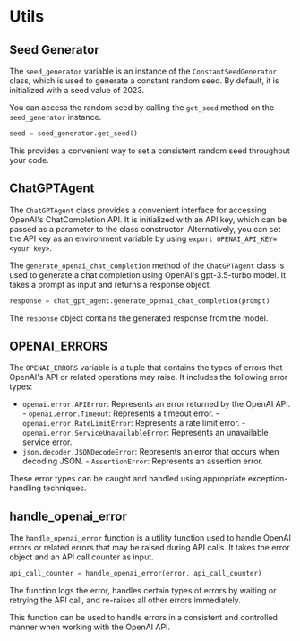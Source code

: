 # Utils

## Seed Generator

The `seed_generator` variable is an instance of the `ConstantSeedGenerator`
class, which is used to generate a constant random seed. By default, it is
initialized with a seed value of 2023.

You can access the random seed by calling the `get_seed` method on the
`seed_generator` instance.

```python
seed = seed_generator.get_seed()
```

This provides a convenient way to set a consistent random seed throughout your
code.

## ChatGPTAgent

The `ChatGPTAgent` class provides a convenient interface for accessing OpenAI's
ChatCompletion API. It is initialized with an API key, which can be passed as a
parameter to the class constructor. Alternatively, you can set the API key as an
environment variable by using `export OPENAI_API_KEY=<your key>`.

The `generate_openai_chat_completion` method of the `ChatGPTAgent` class is used
to generate a chat completion using OpenAI's gpt-3.5-turbo model. It takes a
prompt as input and returns a response object.

```python
response = chat_gpt_agent.generate_openai_chat_completion(prompt)
```

The `response` object contains the generated response from the model.

## OPENAI_ERRORS

The `OPENAI_ERRORS` variable is a tuple that contains the types of errors that
OpenAI's API or related operations may raise. It includes the following error
types:

- `openai.error.APIError`: Represents an error returned by the OpenAI API. -
`openai.error.Timeout`: Represents a timeout error. -
`openai.error.RateLimitError`: Represents a rate limit error. -
`openai.error.ServiceUnavailableError`: Represents an unavailable service error.
- `json.decoder.JSONDecodeError`: Represents an error that occurs when decoding
JSON. - `AssertionError`: Represents an assertion error.

These error types can be caught and handled using appropriate exception-handling
techniques.

## handle_openai_error

The `handle_openai_error` function is a utility function used to handle OpenAI
errors or related errors that may be raised during API calls. It takes the error
object and an API call counter as input.

```python
api_call_counter = handle_openai_error(error, api_call_counter)
```

The function logs the error, handles certain types of errors by waiting or
retrying the API call, and re-raises all other errors immediately.

This function can be used to handle errors in a consistent and controlled manner
when working with the OpenAI API.

